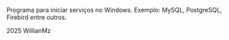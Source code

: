 Programa para iniciar serviços no Windows. Exemplo: MySQL, PostgreSQL, Firebird entre outros.

2025 WillianMz
